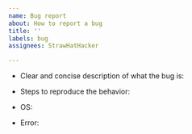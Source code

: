 ```yaml
---
name: Bug report
about: How to report a bug
title: ''
labels: bug
assignees: StrawHatHacker

---
```


* Clear and concise description of what the bug is:

* Steps to reproduce the behavior:

* OS: 

* Error:
